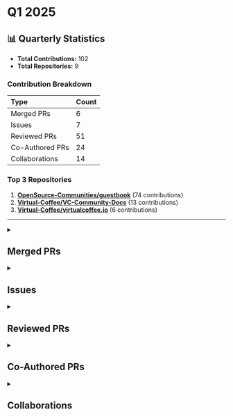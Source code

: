 # Q1 2025

## 📊 Quarterly Statistics

* **Total Contributions:** 102
* **Total Repositories:** 9

### Contribution Breakdown

| Type | Count |
| :--- | :--- |
| Merged PRs | 6 |
| Issues | 7 |
| Reviewed PRs | 51 |
| Co-Authored PRs | 24 |
| Collaborations | 14 |

### Top 3 Repositories

1. [**OpenSource-Communities/guestbook**](https://github.com/OpenSource-Communities/guestbook) (74 contributions)
2. [**Virtual-Coffee/VC-Community-Docs**](https://github.com/Virtual-Coffee/VC-Community-Docs) (13 contributions)
3. [**Virtual-Coffee/virtualcoffee.io**](https://github.com/Virtual-Coffee/virtualcoffee.io) (6 contributions)

---

<details>
 <summary><h2>Merged PRs</h2></summary>
<table style='width:100%; table-layout:fixed;'>
  <thead>
    <tr>
      <th style='width:5%;'>No.</th>
      <th style='width:20%;'>Project Name</th>
      <th style='width:30%;'>Title</th>
      <th style='width:15%;'>Created At</th>
      <th style='width:15%;'>Merged At</th>
      <th style='width:15%;'>Review Period</th>
    </tr>
  </thead>
  <tbody>
    <tr>
      <td>1.</td>
      <td>Virtual-Coffee/VC-Community-Docs</td>
      <td><a href='https://github.com/Virtual-Coffee/VC-Community-Docs/pull/481'>feat: Migrate Docs to Docusaurus</a></td>
      <td>2025-02-07</td>
      <td>2025-03-19</td>
      <td>40 days</td>
    </tr>
    <tr>
      <td>2.</td>
      <td>mautic/mautic-community-handbook</td>
      <td><a href='https://github.com/mautic/mautic-community-handbook/pull/266'>Convert Designer section to RST</a></td>
      <td>2025-02-12</td>
      <td>2025-03-03</td>
      <td>19 days</td>
    </tr>
    <tr>
      <td>3.</td>
      <td>Virtual-Coffee/virtualcoffee.io</td>
      <td><a href='https://github.com/Virtual-Coffee/virtualcoffee.io/pull/1323'>fix: Change wording for archived newsletters</a></td>
      <td>2025-02-10</td>
      <td>2025-02-18</td>
      <td>8 days</td>
    </tr>
    <tr>
      <td>4.</td>
      <td>Virtual-Coffee/virtualcoffee.io</td>
      <td><a href='https://github.com/Virtual-Coffee/virtualcoffee.io/pull/1325'>fix: Change "quarterly" to "quarter"</a></td>
      <td>2025-02-11</td>
      <td>2025-02-11</td>
      <td>0 days</td>
    </tr>
    <tr>
      <td>5.</td>
      <td>Virtual-Coffee/virtualcoffee.io</td>
      <td><a href='https://github.com/Virtual-Coffee/virtualcoffee.io/pull/1315'>feat: Add Spring 2025 Quarter Challenge to the website</a></td>
      <td>2025-01-18</td>
      <td>2025-01-30</td>
      <td>12 days</td>
    </tr>
    <tr>
      <td>6.</td>
      <td>Virtual-Coffee/VC-Community-Docs</td>
      <td><a href='https://github.com/Virtual-Coffee/VC-Community-Docs/pull/457'>fix: Markdown warnings and monthly challenges documentation structure</a></td>
      <td>2025-01-08</td>
      <td>2025-01-08</td>
      <td>0 days</td>
    </tr>
  </tbody>
</table>
</details>

<details>
 <summary><h2>Issues</h2></summary>
<table style='width:100%; table-layout:fixed;'>
  <thead>
    <tr>
      <th style='width:5%;'>No.</th>
      <th style='width:25%;'>Project Name</th>
      <th style='width:35%;'>Title</th>
      <th style='width:15%;'>Created At</th>
      <th style='width:15%;'>Closed At</th>
      <th style='width:10%;'>Closing Period</th>
    </tr>
  </thead>
  <tbody>
    <tr>
      <td>1.</td>
      <td>Virtual-Coffee/VC-Community-Docs</td>
      <td><a href='https://github.com/Virtual-Coffee/VC-Community-Docs/issues/487'>docs: Review and update the Community Writers page</a></td>
      <td>2025-02-18</td>
      <td>2025-03-01</td>
      <td>11 days</td>
    </tr>
    <tr>
      <td>2.</td>
      <td>mautic/mautic-community-handbook</td>
      <td><a href='https://github.com/mautic/mautic-community-handbook/issues/265'>Convert Designer section to RST</a></td>
      <td>2025-02-11</td>
      <td>2025-03-03</td>
      <td>20 days</td>
    </tr>
    <tr>
      <td>3.</td>
      <td>Virtual-Coffee/virtualcoffee.io</td>
      <td><a href='https://github.com/Virtual-Coffee/virtualcoffee.io/issues/1324'>fix: Change "Quarterly" to "Quarter" in Spring 2025 Quarter Challenge page</a></td>
      <td>2025-02-11</td>
      <td>2025-02-11</td>
      <td>0 days</td>
    </tr>
    <tr>
      <td>4.</td>
      <td>Virtual-Coffee/VC-Community-Docs</td>
      <td><a href='https://github.com/Virtual-Coffee/VC-Community-Docs/issues/485'>docs: Update the January 2025 challenge documentation</a></td>
      <td>2025-02-11</td>
      <td>2025-06-04</td>
      <td>113 days</td>
    </tr>
    <tr>
      <td>5.</td>
      <td>Virtual-Coffee/VC-Community-Docs</td>
      <td><a href='https://github.com/Virtual-Coffee/VC-Community-Docs/issues/484'>docs: Update the December 2024 challenge documentation</a></td>
      <td>2025-02-11</td>
      <td>2025-02-11</td>
      <td>0 days</td>
    </tr>
    <tr>
      <td>6.</td>
      <td>forem/forem</td>
      <td><a href='https://github.com/forem/forem/issues/21601'>Dev.to's navbar is not shown on mobile app</a></td>
      <td>2025-02-08</td>
      <td>2025-03-03</td>
      <td>23 days</td>
    </tr>
    <tr>
      <td>7.</td>
      <td>Virtual-Coffee/virtualcoffee.io</td>
      <td><a href='https://github.com/Virtual-Coffee/virtualcoffee.io/issues/1314'>Add Spring 2025 Quarter Challenge to the website</a></td>
      <td>2025-01-18</td>
      <td>2025-01-30</td>
      <td>12 days</td>
    </tr>
  </tbody>
</table>
</details>

<details>
 <summary><h2>Reviewed PRs</h2></summary>
<table style='width:100%; table-layout:fixed;'>
  <thead>
    <tr>
      <th style='width:5%;'>No.</th>
      <th style='width:20%;'>Project Name</th>
      <th style='width:28%;'>Title</th>
      <th style='width:10%;'>Created At</th>
      <th style='width:15%;'>My First Review</th>
      <th style='width:10%;'>My First Review Period</th>
      <th style='width:14%;'>Last Update / Status</th>
    </tr>
  </thead>
  <tbody>
    <tr>
      <td>1.</td>
      <td>Virtual-Coffee/VC-Community-Docs</td>
      <td><a href='https://github.com/Virtual-Coffee/VC-Community-Docs/pull/483'>Update the README in the MCs folder</a></td>
      <td>2025-02-08</td>
      <td>2025-02-08</td>
      <td>0 days</td>
      <td>2025-03-22<br><strong>MERGED</strong></td>
    </tr>
    <tr>
      <td>2.</td>
      <td>OpenSource-Communities/guestbook</td>
      <td><a href='https://github.com/OpenSource-Communities/guestbook/pull/700'>feat: Add @sultanovich as a contributor</a></td>
      <td>2025-03-08</td>
      <td>2025-03-11</td>
      <td>3 days</td>
      <td>2025-03-21<br><strong>MERGED</strong></td>
    </tr>
    <tr>
      <td>3.</td>
      <td>OpenSource-Communities/intro</td>
      <td><a href='https://github.com/OpenSource-Communities/intro/pull/254'>feat: adds repo to guestbook</a></td>
      <td>2025-03-21</td>
      <td>2025-03-21</td>
      <td>0 days</td>
      <td>2025-03-21<br><strong>MERGED</strong></td>
    </tr>
    <tr>
      <td>4.</td>
      <td>OpenSource-Communities/guestbook</td>
      <td><a href='https://github.com/OpenSource-Communities/guestbook/pull/705'>docs: add @crow50 as a contributor</a></td>
      <td>2025-03-11</td>
      <td>2025-03-11</td>
      <td>0 days</td>
      <td>2025-03-12<br><strong>MERGED</strong></td>
    </tr>
    <tr>
      <td>5.</td>
      <td>OpenSource-Communities/guestbook</td>
      <td><a href='https://github.com/OpenSource-Communities/guestbook/pull/698'>feat: Add @Spcxx as a contributor</a></td>
      <td>2025-03-06</td>
      <td>2025-03-11</td>
      <td>5 days</td>
      <td>2025-03-11<br><strong>MERGED</strong></td>
    </tr>
    <tr>
      <td>6.</td>
      <td>OpenSource-Communities/guestbook</td>
      <td><a href='https://github.com/OpenSource-Communities/guestbook/pull/696'>docs: add @notavailable4u as a contributor</a></td>
      <td>2025-02-28</td>
      <td>2025-03-01</td>
      <td>1 days</td>
      <td>2025-03-03<br><strong>MERGED</strong></td>
    </tr>
    <tr>
      <td>7.</td>
      <td>OpenSource-Communities/guestbook</td>
      <td><a href='https://github.com/OpenSource-Communities/guestbook/pull/694'>feat: Add @pedropalmav as a contributor</a></td>
      <td>2025-02-27</td>
      <td>2025-02-27</td>
      <td>0 days</td>
      <td>2025-02-27<br><strong>MERGED</strong></td>
    </tr>
    <tr>
      <td>8.</td>
      <td>mautic/low-no-code</td>
      <td><a href='https://github.com/mautic/low-no-code/pull/111'>Create 2025.md</a></td>
      <td>2025-01-28</td>
      <td>2025-01-28</td>
      <td>0 days</td>
      <td>2025-02-26<br><strong>MERGED</strong></td>
    </tr>
    <tr>
      <td>9.</td>
      <td>OpenSource-Communities/guestbook</td>
      <td><a href='https://github.com/OpenSource-Communities/guestbook/pull/688'>feat: Add @janzengo as a contributor</a></td>
      <td>2025-02-23</td>
      <td>2025-02-24</td>
      <td>1 days</td>
      <td>2025-02-26<br><strong>MERGED</strong></td>
    </tr>
    <tr>
      <td>10.</td>
      <td>OpenSource-Communities/guestbook</td>
      <td><a href='https://github.com/OpenSource-Communities/guestbook/pull/690'>feat: add @vianneyyovo as a contributor</a></td>
      <td>2025-02-24</td>
      <td>2025-02-26</td>
      <td>2 days</td>
      <td>2025-02-26<br><strong>MERGED</strong></td>
    </tr>
    <tr>
      <td>11.</td>
      <td>OpenSource-Communities/guestbook</td>
      <td><a href='https://github.com/OpenSource-Communities/guestbook/pull/678'>docs: add @Jajangmyeon01 as a contributor</a></td>
      <td>2025-02-17</td>
      <td>2025-02-17</td>
      <td>0 days</td>
      <td>2025-02-25<br><strong>CLOSED</strong></td>
    </tr>
    <tr>
      <td>12.</td>
      <td>OpenSource-Communities/guestbook</td>
      <td><a href='https://github.com/OpenSource-Communities/guestbook/pull/686'>feat: add @vianneyyovo as a contributor</a></td>
      <td>2025-02-22</td>
      <td>2025-02-24</td>
      <td>1 days</td>
      <td>2025-02-24<br><strong>CLOSED</strong></td>
    </tr>
    <tr>
      <td>13.</td>
      <td>OpenSource-Communities/guestbook</td>
      <td><a href='https://github.com/OpenSource-Communities/guestbook/pull/684'>feat: Add @ebubecodes as a contributor</a></td>
      <td>2025-02-22</td>
      <td>2025-02-24</td>
      <td>2 days</td>
      <td>2025-02-24<br><strong>MERGED</strong></td>
    </tr>
    <tr>
      <td>14.</td>
      <td>OpenSource-Communities/guestbook</td>
      <td><a href='https://github.com/OpenSource-Communities/guestbook/pull/577'>feat: Add @dehanli as a contributor</a></td>
      <td>2024-11-21</td>
      <td>2024-11-25</td>
      <td>4 days</td>
      <td>2025-02-21<br><strong>MERGED</strong></td>
    </tr>
    <tr>
      <td>15.</td>
      <td>OpenSource-Communities/guestbook</td>
      <td><a href='https://github.com/OpenSource-Communities/guestbook/pull/682'>feat: Add <@AngelMancilla as a contributor</a></td>
      <td>2025-02-20</td>
      <td>2025-02-21</td>
      <td>1 days</td>
      <td>2025-02-21<br><strong>MERGED</strong></td>
    </tr>
    <tr>
      <td>16.</td>
      <td>OpenSource-Communities/guestbook</td>
      <td><a href='https://github.com/OpenSource-Communities/guestbook/pull/677'>feat: add @hritikyadav07 as a contributor</a></td>
      <td>2025-02-17</td>
      <td>2025-02-17</td>
      <td>0 days</td>
      <td>2025-02-17<br><strong>MERGED</strong></td>
    </tr>
    <tr>
      <td>17.</td>
      <td>OpenSource-Communities/guestbook</td>
      <td><a href='https://github.com/OpenSource-Communities/guestbook/pull/674'>feat: add @shampost as a contributor</a></td>
      <td>2025-02-16</td>
      <td>2025-02-17</td>
      <td>1 days</td>
      <td>2025-02-17<br><strong>MERGED</strong></td>
    </tr>
    <tr>
      <td>18.</td>
      <td>OpenSource-Communities/guestbook</td>
      <td><a href='https://github.com/OpenSource-Communities/guestbook/pull/670'>docs: add @muou000 as a contributor</a></td>
      <td>2025-02-10</td>
      <td>2025-02-11</td>
      <td>1 days</td>
      <td>2025-02-11<br><strong>MERGED</strong></td>
    </tr>
    <tr>
      <td>19.</td>
      <td>OpenSource-Communities/guestbook</td>
      <td><a href='https://github.com/OpenSource-Communities/guestbook/pull/666'>feat: Add ArchILLtect as a contributor</a></td>
      <td>2025-02-10</td>
      <td>2025-02-10</td>
      <td>0 days</td>
      <td>2025-02-10<br><strong>MERGED</strong></td>
    </tr>
    <tr>
      <td>20.</td>
      <td>OpenSource-Communities/guestbook</td>
      <td><a href='https://github.com/OpenSource-Communities/guestbook/pull/662'>docs: add @darksoul-7 as a contributor</a></td>
      <td>2025-02-02</td>
      <td>2025-02-05</td>
      <td>3 days</td>
      <td>2025-02-06<br><strong>CLOSED</strong></td>
    </tr>
    <tr>
      <td>21.</td>
      <td>OpenSource-Communities/guestbook</td>
      <td><a href='https://github.com/OpenSource-Communities/guestbook/pull/661'>docs: add @Rhizvo as a contributor</a></td>
      <td>2025-02-02</td>
      <td>2025-02-05</td>
      <td>3 days</td>
      <td>2025-02-05<br><strong>MERGED</strong></td>
    </tr>
    <tr>
      <td>22.</td>
      <td>OpenSource-Communities/guestbook</td>
      <td><a href='https://github.com/OpenSource-Communities/guestbook/pull/659'>docs: add @NeverGray as a contributor</a></td>
      <td>2025-02-01</td>
      <td>2025-02-05</td>
      <td>4 days</td>
      <td>2025-02-05<br><strong>MERGED</strong></td>
    </tr>
    <tr>
      <td>23.</td>
      <td>OpenSource-Communities/guestbook</td>
      <td><a href='https://github.com/OpenSource-Communities/guestbook/pull/655'>docs: add @shafayat666 as a contributor</a></td>
      <td>2025-01-30</td>
      <td>2025-02-05</td>
      <td>6 days</td>
      <td>2025-02-05<br><strong>MERGED</strong></td>
    </tr>
    <tr>
      <td>24.</td>
      <td>OpenSource-Communities/guestbook</td>
      <td><a href='https://github.com/OpenSource-Communities/guestbook/pull/653'>feat: Add <@Muskan-Seth03> as a contributor</a></td>
      <td>2025-01-28</td>
      <td>2025-02-05</td>
      <td>8 days</td>
      <td>2025-02-05<br><strong>MERGED</strong></td>
    </tr>
    <tr>
      <td>25.</td>
      <td>OpenSource-Communities/guestbook</td>
      <td><a href='https://github.com/OpenSource-Communities/guestbook/pull/651'>docs: add @SnowyCrest as a contributor</a></td>
      <td>2025-01-25</td>
      <td>2025-02-05</td>
      <td>11 days</td>
      <td>2025-02-05<br><strong>MERGED</strong></td>
    </tr>
    <tr>
      <td>26.</td>
      <td>OpenSource-Communities/guestbook</td>
      <td><a href='https://github.com/OpenSource-Communities/guestbook/pull/646'>feat: Add @Rijan-Joshi as a contributor</a></td>
      <td>2025-01-21</td>
      <td>2025-02-05</td>
      <td>15 days</td>
      <td>2025-02-05<br><strong>MERGED</strong></td>
    </tr>
    <tr>
      <td>27.</td>
      <td>Virtual-Coffee/VC-Community-Docs</td>
      <td><a href='https://github.com/Virtual-Coffee/VC-Community-Docs/pull/480'>Remove Abbey as CTG Coordinator</a></td>
      <td>2025-02-02</td>
      <td>2025-02-03</td>
      <td>1 days</td>
      <td>2025-02-03<br><strong>MERGED</strong></td>
    </tr>
    <tr>
      <td>28.</td>
      <td>Virtual-Coffee/VC-Community-Docs</td>
      <td><a href='https://github.com/Virtual-Coffee/VC-Community-Docs/pull/479'>Remove Pack Hunt – Late Nite Menu</a></td>
      <td>2025-02-02</td>
      <td>2025-02-03</td>
      <td>1 days</td>
      <td>2025-02-03<br><strong>MERGED</strong></td>
    </tr>
    <tr>
      <td>29.</td>
      <td>Virtual-Coffee/VC-Community-Docs</td>
      <td><a href='https://github.com/Virtual-Coffee/VC-Community-Docs/pull/474'>Add maintainer roles to readme</a></td>
      <td>2025-01-23</td>
      <td>2025-01-23</td>
      <td>0 days</td>
      <td>2025-01-23<br><strong>MERGED</strong></td>
    </tr>
    <tr>
      <td>30.</td>
      <td>OpenSource-Communities/pizza-verse</td>
      <td><a href='https://github.com/OpenSource-Communities/pizza-verse/pull/111'>feat: Added a fun fact about pizza in Egypt</a></td>
      <td>2025-01-23</td>
      <td>2025-01-23</td>
      <td>0 days</td>
      <td>2025-01-23<br><strong>MERGED</strong></td>
    </tr>
    <tr>
      <td>31.</td>
      <td>OpenSource-Communities/guestbook</td>
      <td><a href='https://github.com/OpenSource-Communities/guestbook/pull/636'>feat: Add mbadrawy1 as a contributor</a></td>
      <td>2025-01-17</td>
      <td>2025-01-20</td>
      <td>3 days</td>
      <td>2025-01-21<br><strong>MERGED</strong></td>
    </tr>
    <tr>
      <td>32.</td>
      <td>OpenSource-Communities/guestbook</td>
      <td><a href='https://github.com/OpenSource-Communities/guestbook/pull/644'>docs: add @quartel as a contributor</a></td>
      <td>2025-01-20</td>
      <td>2025-01-20</td>
      <td>0 days</td>
      <td>2025-01-20<br><strong>MERGED</strong></td>
    </tr>
    <tr>
      <td>33.</td>
      <td>OpenSource-Communities/guestbook</td>
      <td><a href='https://github.com/OpenSource-Communities/guestbook/pull/642'>feat: add @manojtharindu11 as a contributor</a></td>
      <td>2025-01-18</td>
      <td>2025-01-20</td>
      <td>2 days</td>
      <td>2025-01-20<br><strong>MERGED</strong></td>
    </tr>
    <tr>
      <td>34.</td>
      <td>OpenSource-Communities/guestbook</td>
      <td><a href='https://github.com/OpenSource-Communities/guestbook/pull/640'>feat: add @jcrosser as a contributor</a></td>
      <td>2025-01-18</td>
      <td>2025-01-20</td>
      <td>2 days</td>
      <td>2025-01-20<br><strong>MERGED</strong></td>
    </tr>
    <tr>
      <td>35.</td>
      <td>OpenSource-Communities/guestbook</td>
      <td><a href='https://github.com/OpenSource-Communities/guestbook/pull/638'>docs: add @Aftar-Ahmad-Sami as a contributor</a></td>
      <td>2025-01-18</td>
      <td>2025-01-20</td>
      <td>2 days</td>
      <td>2025-01-20<br><strong>MERGED</strong></td>
    </tr>
    <tr>
      <td>36.</td>
      <td>OpenSource-Communities/guestbook</td>
      <td><a href='https://github.com/OpenSource-Communities/guestbook/pull/629'>docs: add @irisxvii as a contributor</a></td>
      <td>2025-01-11</td>
      <td>2025-01-20</td>
      <td>9 days</td>
      <td>2025-01-20<br><strong>MERGED</strong></td>
    </tr>
    <tr>
      <td>37.</td>
      <td>OpenSource-Communities/guestbook</td>
      <td><a href='https://github.com/OpenSource-Communities/guestbook/pull/627'>docs: add @daivydking as a contributor</a></td>
      <td>2025-01-10</td>
      <td>2025-01-20</td>
      <td>10 days</td>
      <td>2025-01-20<br><strong>MERGED</strong></td>
    </tr>
    <tr>
      <td>38.</td>
      <td>OpenSource-Communities/guestbook</td>
      <td><a href='https://github.com/OpenSource-Communities/guestbook/pull/626'>feat: add @BrodyWills as a contributor</a></td>
      <td>2025-01-10</td>
      <td>2025-01-20</td>
      <td>10 days</td>
      <td>2025-01-20<br><strong>MERGED</strong></td>
    </tr>
    <tr>
      <td>39.</td>
      <td>Virtual-Coffee/VC-Community-Docs</td>
      <td><a href='https://github.com/Virtual-Coffee/VC-Community-Docs/pull/453'>Update Coffee Table Groups</a></td>
      <td>2024-12-15</td>
      <td>2024-12-17</td>
      <td>3 days</td>
      <td>2025-01-09<br><strong>MERGED</strong></td>
    </tr>
    <tr>
      <td>40.</td>
      <td>OpenSource-Communities/guestbook</td>
      <td><a href='https://github.com/OpenSource-Communities/guestbook/pull/623'>docs: add @Luca1905 as a contributor</a></td>
      <td>2025-01-07</td>
      <td>2025-01-08</td>
      <td>1 days</td>
      <td>2025-01-09<br><strong>MERGED</strong></td>
    </tr>
    <tr>
      <td>41.</td>
      <td>OpenSource-Communities/guestbook</td>
      <td><a href='https://github.com/OpenSource-Communities/guestbook/pull/620'>feat: add @hakeemyusuff as a contributor</a></td>
      <td>2025-01-07</td>
      <td>2025-01-08</td>
      <td>1 days</td>
      <td>2025-01-09<br><strong>MERGED</strong></td>
    </tr>
    <tr>
      <td>42.</td>
      <td>OpenSource-Communities/guestbook</td>
      <td><a href='https://github.com/OpenSource-Communities/guestbook/pull/617'>docs: add @RayX81194 as a contributor</a></td>
      <td>2025-01-04</td>
      <td>2025-01-08</td>
      <td>4 days</td>
      <td>2025-01-09<br><strong>MERGED</strong></td>
    </tr>
    <tr>
      <td>43.</td>
      <td>OpenSource-Communities/guestbook</td>
      <td><a href='https://github.com/OpenSource-Communities/guestbook/pull/615'>feat: Add ankit8848 as a contributor</a></td>
      <td>2025-01-03</td>
      <td>2025-01-09</td>
      <td>6 days</td>
      <td>2025-01-09<br><strong>MERGED</strong></td>
    </tr>
    <tr>
      <td>44.</td>
      <td>OpenSource-Communities/guestbook</td>
      <td><a href='https://github.com/OpenSource-Communities/guestbook/pull/613'>feat: Add <@errantpianist> as a contributor</a></td>
      <td>2024-12-28</td>
      <td>2025-01-08</td>
      <td>11 days</td>
      <td>2025-01-09<br><strong>MERGED</strong></td>
    </tr>
    <tr>
      <td>45.</td>
      <td>OpenSource-Communities/guestbook</td>
      <td><a href='https://github.com/OpenSource-Communities/guestbook/pull/611'>feat: Add @diegodemiranda as a contributor</a></td>
      <td>2024-12-24</td>
      <td>2025-01-08</td>
      <td>15 days</td>
      <td>2025-01-09<br><strong>MERGED</strong></td>
    </tr>
    <tr>
      <td>46.</td>
      <td>OpenSource-Communities/guestbook</td>
      <td><a href='https://github.com/OpenSource-Communities/guestbook/pull/609'>feat: Add @divin3circle as a contributor</a></td>
      <td>2024-12-23</td>
      <td>2025-01-08</td>
      <td>16 days</td>
      <td>2025-01-09<br><strong>MERGED</strong></td>
    </tr>
    <tr>
      <td>47.</td>
      <td>OpenSource-Communities/guestbook</td>
      <td><a href='https://github.com/OpenSource-Communities/guestbook/pull/607'>docs: add @pyogi27 as a contributor</a></td>
      <td>2024-12-22</td>
      <td>2025-01-08</td>
      <td>16 days</td>
      <td>2025-01-08<br><strong>MERGED</strong></td>
    </tr>
    <tr>
      <td>48.</td>
      <td>OpenSource-Communities/guestbook</td>
      <td><a href='https://github.com/OpenSource-Communities/guestbook/pull/588'>docs: add @ivngzmn as a contributor</a></td>
      <td>2024-12-02</td>
      <td>2024-12-03</td>
      <td>1 days</td>
      <td>2025-01-08<br><strong>MERGED</strong></td>
    </tr>
    <tr>
      <td>49.</td>
      <td>OpenSource-Communities/guestbook</td>
      <td><a href='https://github.com/OpenSource-Communities/guestbook/pull/579'>feat: Add @sasori-morningstar as a contributor</a></td>
      <td>2024-11-21</td>
      <td>2024-11-25</td>
      <td>4 days</td>
      <td>2025-01-08<br><strong>MERGED</strong></td>
    </tr>
    <tr>
      <td>50.</td>
      <td>OpenSource-Communities/guestbook</td>
      <td><a href='https://github.com/OpenSource-Communities/guestbook/pull/570'>Feat2/josep</a></td>
      <td>2024-11-09</td>
      <td>2024-11-11</td>
      <td>2 days</td>
      <td>2025-01-08<br><strong>CLOSED</strong></td>
    </tr>
    <tr>
      <td>51.</td>
      <td>OpenSource-Communities/guestbook</td>
      <td><a href='https://github.com/OpenSource-Communities/guestbook/pull/565'>feat: Add livlaurel as a contributor</a></td>
      <td>2024-11-06</td>
      <td>2024-11-11</td>
      <td>5 days</td>
      <td>2025-01-08<br><strong>MERGED</strong></td>
    </tr>
  </tbody>
</table>
</details>

<details>
 <summary><h2>Co-Authored PRs</h2></summary>
<table style='width:100%; table-layout:fixed;'>
  <thead>
    <tr>
      <th style='width:5%;'>No.</th>
      <th style='width:15%;'>Project Name</th>
      <th style='width:25%;'>Title</th>
      <th style='width:10%;'>Created At</th>
      <th style='width:12%;'>My First Commit</th>
      <th style='width:13%;'>My First Commit Period</th>
      <th style='width:20%;'>Last Update / Status</th>
    </tr>
  </thead>
  <tbody>
    <tr>
      <td>1.</td>
      <td>OpenSource-Communities/guestbook</td>
      <td><a href='https://github.com/OpenSource-Communities/guestbook/pull/690'>feat: add @vianneyyovo as a contributor</a></td>
      <td>2025-02-24</td>
      <td>2025-02-26</td>
      <td>2 days</td>
      <td>2025-02-26<br><strong>MERGED</strong></td>
    </tr>
    <tr>
      <td>2.</td>
      <td>OpenSource-Communities/guestbook</td>
      <td><a href='https://github.com/OpenSource-Communities/guestbook/pull/661'>docs: add @Rhizvo as a contributor</a></td>
      <td>2025-02-02</td>
      <td>2025-02-05</td>
      <td>3 days</td>
      <td>2025-02-05<br><strong>MERGED</strong></td>
    </tr>
    <tr>
      <td>3.</td>
      <td>OpenSource-Communities/guestbook</td>
      <td><a href='https://github.com/OpenSource-Communities/guestbook/pull/659'>docs: add @NeverGray as a contributor</a></td>
      <td>2025-02-01</td>
      <td>2025-02-05</td>
      <td>4 days</td>
      <td>2025-02-05<br><strong>MERGED</strong></td>
    </tr>
    <tr>
      <td>4.</td>
      <td>OpenSource-Communities/guestbook</td>
      <td><a href='https://github.com/OpenSource-Communities/guestbook/pull/655'>docs: add @shafayat666 as a contributor</a></td>
      <td>2025-01-30</td>
      <td>2025-02-05</td>
      <td>6 days</td>
      <td>2025-02-05<br><strong>MERGED</strong></td>
    </tr>
    <tr>
      <td>5.</td>
      <td>OpenSource-Communities/guestbook</td>
      <td><a href='https://github.com/OpenSource-Communities/guestbook/pull/653'>feat: Add <@Muskan-Seth03> as a contributor</a></td>
      <td>2025-01-28</td>
      <td>2025-02-05</td>
      <td>8 days</td>
      <td>2025-02-05<br><strong>MERGED</strong></td>
    </tr>
    <tr>
      <td>6.</td>
      <td>OpenSource-Communities/guestbook</td>
      <td><a href='https://github.com/OpenSource-Communities/guestbook/pull/651'>docs: add @SnowyCrest as a contributor</a></td>
      <td>2025-01-25</td>
      <td>2025-02-05</td>
      <td>11 days</td>
      <td>2025-02-05<br><strong>MERGED</strong></td>
    </tr>
    <tr>
      <td>7.</td>
      <td>OpenSource-Communities/guestbook</td>
      <td><a href='https://github.com/OpenSource-Communities/guestbook/pull/646'>feat: Add @Rijan-Joshi as a contributor</a></td>
      <td>2025-01-21</td>
      <td>2025-02-05</td>
      <td>15 days</td>
      <td>2025-02-05<br><strong>MERGED</strong></td>
    </tr>
    <tr>
      <td>8.</td>
      <td>mautic/low-no-code</td>
      <td><a href='https://github.com/mautic/low-no-code/pull/111'>Create 2025.md</a></td>
      <td>2025-01-28</td>
      <td>2025-01-29</td>
      <td>1 days</td>
      <td>2025-02-26<br><strong>MERGED</strong></td>
    </tr>
    <tr>
      <td>9.</td>
      <td>Virtual-Coffee/VC-Community-Docs</td>
      <td><a href='https://github.com/Virtual-Coffee/VC-Community-Docs/pull/474'>Add maintainer roles to readme</a></td>
      <td>2025-01-23</td>
      <td>2025-01-23</td>
      <td>0 day</td>
      <td>2025-01-23<br><strong>MERGED</strong></td>
    </tr>
    <tr>
      <td>10.</td>
      <td>OpenSource-Communities/guestbook</td>
      <td><a href='https://github.com/OpenSource-Communities/guestbook/pull/642'>feat: add @manojtharindu11 as a contributor</a></td>
      <td>2025-01-18</td>
      <td>2025-01-20</td>
      <td>2 days</td>
      <td>2025-01-20<br><strong>MERGED</strong></td>
    </tr>
    <tr>
      <td>11.</td>
      <td>OpenSource-Communities/guestbook</td>
      <td><a href='https://github.com/OpenSource-Communities/guestbook/pull/640'>feat: add @jcrosser as a contributor</a></td>
      <td>2025-01-18</td>
      <td>2025-01-20</td>
      <td>2 days</td>
      <td>2025-01-20<br><strong>MERGED</strong></td>
    </tr>
    <tr>
      <td>12.</td>
      <td>OpenSource-Communities/guestbook</td>
      <td><a href='https://github.com/OpenSource-Communities/guestbook/pull/638'>docs: add @Aftar-Ahmad-Sami as a contributor</a></td>
      <td>2025-01-18</td>
      <td>2025-01-20</td>
      <td>2 days</td>
      <td>2025-01-20<br><strong>MERGED</strong></td>
    </tr>
    <tr>
      <td>13.</td>
      <td>OpenSource-Communities/guestbook</td>
      <td><a href='https://github.com/OpenSource-Communities/guestbook/pull/629'>docs: add @irisxvii as a contributor</a></td>
      <td>2025-01-11</td>
      <td>2025-01-20</td>
      <td>9 days</td>
      <td>2025-01-20<br><strong>MERGED</strong></td>
    </tr>
    <tr>
      <td>14.</td>
      <td>OpenSource-Communities/guestbook</td>
      <td><a href='https://github.com/OpenSource-Communities/guestbook/pull/627'>docs: add @daivydking as a contributor</a></td>
      <td>2025-01-10</td>
      <td>2025-01-20</td>
      <td>10 days</td>
      <td>2025-01-20<br><strong>MERGED</strong></td>
    </tr>
    <tr>
      <td>15.</td>
      <td>OpenSource-Communities/guestbook</td>
      <td><a href='https://github.com/OpenSource-Communities/guestbook/pull/623'>docs: add @Luca1905 as a contributor</a></td>
      <td>2025-01-07</td>
      <td>2025-01-09</td>
      <td>2 days</td>
      <td>2025-01-09<br><strong>MERGED</strong></td>
    </tr>
    <tr>
      <td>16.</td>
      <td>OpenSource-Communities/guestbook</td>
      <td><a href='https://github.com/OpenSource-Communities/guestbook/pull/620'>feat: add @hakeemyusuff as a contributor</a></td>
      <td>2025-01-07</td>
      <td>2025-01-09</td>
      <td>2 days</td>
      <td>2025-01-09<br><strong>MERGED</strong></td>
    </tr>
    <tr>
      <td>17.</td>
      <td>OpenSource-Communities/guestbook</td>
      <td><a href='https://github.com/OpenSource-Communities/guestbook/pull/617'>docs: add @RayX81194 as a contributor</a></td>
      <td>2025-01-04</td>
      <td>2025-01-09</td>
      <td>5 days</td>
      <td>2025-01-09<br><strong>MERGED</strong></td>
    </tr>
    <tr>
      <td>18.</td>
      <td>OpenSource-Communities/guestbook</td>
      <td><a href='https://github.com/OpenSource-Communities/guestbook/pull/615'>feat: Add ankit8848 as a contributor</a></td>
      <td>2025-01-03</td>
      <td>2025-01-09</td>
      <td>6 days</td>
      <td>2025-01-09<br><strong>MERGED</strong></td>
    </tr>
    <tr>
      <td>19.</td>
      <td>OpenSource-Communities/guestbook</td>
      <td><a href='https://github.com/OpenSource-Communities/guestbook/pull/613'>feat: Add <@errantpianist> as a contributor</a></td>
      <td>2024-12-28</td>
      <td>2025-01-09</td>
      <td>12 days</td>
      <td>2025-01-09<br><strong>MERGED</strong></td>
    </tr>
    <tr>
      <td>20.</td>
      <td>OpenSource-Communities/guestbook</td>
      <td><a href='https://github.com/OpenSource-Communities/guestbook/pull/611'>feat: Add @diegodemiranda as a contributor</a></td>
      <td>2024-12-24</td>
      <td>2025-01-09</td>
      <td>16 days</td>
      <td>2025-01-09<br><strong>MERGED</strong></td>
    </tr>
    <tr>
      <td>21.</td>
      <td>OpenSource-Communities/guestbook</td>
      <td><a href='https://github.com/OpenSource-Communities/guestbook/pull/609'>feat: Add @divin3circle as a contributor</a></td>
      <td>2024-12-23</td>
      <td>2025-01-09</td>
      <td>17 days</td>
      <td>2025-01-09<br><strong>MERGED</strong></td>
    </tr>
    <tr>
      <td>22.</td>
      <td>OpenSource-Communities/guestbook</td>
      <td><a href='https://github.com/OpenSource-Communities/guestbook/pull/607'>docs: add @pyogi27 as a contributor</a></td>
      <td>2024-12-22</td>
      <td>2025-01-08</td>
      <td>17 days</td>
      <td>2025-01-08<br><strong>MERGED</strong></td>
    </tr>
    <tr>
      <td>23.</td>
      <td>OpenSource-Communities/guestbook</td>
      <td><a href='https://github.com/OpenSource-Communities/guestbook/pull/588'>docs: add @ivngzmn as a contributor</a></td>
      <td>2024-12-02</td>
      <td>2025-01-08</td>
      <td>37 days</td>
      <td>2025-01-08<br><strong>MERGED</strong></td>
    </tr>
    <tr>
      <td>24.</td>
      <td>OpenSource-Communities/guestbook</td>
      <td><a href='https://github.com/OpenSource-Communities/guestbook/pull/579'>feat: Add @sasori-morningstar as a contributor</a></td>
      <td>2024-11-21</td>
      <td>2025-01-08</td>
      <td>48 days</td>
      <td>2025-01-08<br><strong>MERGED</strong></td>
    </tr>
  </tbody>
</table>
</details>

<details>
 <summary><h2>Collaborations</h2></summary>
<table style='width:100%; table-layout:fixed;'>
  <thead>
    <tr>
      <th style='width:5%;'>No.</th>
      <th style='width:30%;'>Project Name</th>
      <th style='width:35%;'>Title</th>
      <th style='width:15%;'>Created At</th>
      <th style='width:15%;'>Commented At</th>
    </tr>
  </thead>
  <tbody>
    <tr>
      <td>1.</td>
      <td>Virtual-Coffee/VC-Community-Docs</td>
      <td><a href='https://github.com/Virtual-Coffee/VC-Community-Docs/issues/492'>docs: Lint documentation for consistency</a></td>
      <td>2025-03-22</td>
      <td>2025-03-25</td>
    </tr>
    <tr>
      <td>2.</td>
      <td>OpenSource-Communities/guestbook</td>
      <td><a href='https://github.com/OpenSource-Communities/guestbook/pull/710'>docs: add @arvidtorbjoernsen as a contributor</a></td>
      <td>2025-03-19</td>
      <td>2025-03-21</td>
    </tr>
    <tr>
      <td>3.</td>
      <td>mautic/mautic-community-handbook</td>
      <td><a href='https://github.com/mautic/mautic-community-handbook/issues/228'>Convert Contributing to Mautic section to RST [multiple sub-issues]</a></td>
      <td>2024-10-02</td>
      <td>2025-03-03</td>
    </tr>
    <tr>
      <td>4.</td>
      <td>all-contributors/all-contributors.github.io</td>
      <td><a href='https://github.com/all-contributors/all-contributors.github.io/issues/143'>Call for translators</a></td>
      <td>2019-01-27</td>
      <td>2025-02-27</td>
    </tr>
    <tr>
      <td>5.</td>
      <td>OpenSource-Communities/guestbook</td>
      <td><a href='https://github.com/OpenSource-Communities/guestbook/pull/680'>feat: Add @tejasbargujepatil as a contributor</a></td>
      <td>2025-02-18</td>
      <td>2025-02-18</td>
    </tr>
    <tr>
      <td>6.</td>
      <td>OpenSource-Communities/guestbook</td>
      <td><a href='https://github.com/OpenSource-Communities/guestbook/issues/618'>Feature: add bridgetamana as a contributor </a></td>
      <td>2025-01-06</td>
      <td>2025-02-10</td>
    </tr>
    <tr>
      <td>7.</td>
      <td>Virtual-Coffee/VC-Community-Docs</td>
      <td><a href='https://github.com/Virtual-Coffee/VC-Community-Docs/issues/482'>docs: Update the README in the MCs folder</a></td>
      <td>2025-02-07</td>
      <td>2025-02-07</td>
    </tr>
    <tr>
      <td>8.</td>
      <td>OpenSource-Communities/guestbook</td>
      <td><a href='https://github.com/OpenSource-Communities/guestbook/issues/604'>Feature: Add @livcia as a contributor</a></td>
      <td>2024-12-13</td>
      <td>2025-01-20</td>
    </tr>
    <tr>
      <td>9.</td>
      <td>Virtual-Coffee/virtualcoffee.io</td>
      <td><a href='https://github.com/Virtual-Coffee/virtualcoffee.io/issues/1306'>Newsletter needs updated</a></td>
      <td>2024-12-16</td>
      <td>2025-01-15</td>
    </tr>
    <tr>
      <td>10.</td>
      <td>OpenSource-Communities/guestbook</td>
      <td><a href='https://github.com/OpenSource-Communities/guestbook/issues/602'>Feature: Add @safi5890 as a contributor.</a></td>
      <td>2024-12-11</td>
      <td>2025-01-08</td>
    </tr>
    <tr>
      <td>11.</td>
      <td>OpenSource-Communities/guestbook</td>
      <td><a href='https://github.com/OpenSource-Communities/guestbook/issues/595'>Feature:Add @ANISHKARTHIC as a Contributor </a></td>
      <td>2024-12-06</td>
      <td>2025-01-08</td>
    </tr>
    <tr>
      <td>12.</td>
      <td>OpenSource-Communities/guestbook</td>
      <td><a href='https://github.com/OpenSource-Communities/guestbook/issues/573'>Feature: Add @snehaaprabhu as a contributor</a></td>
      <td>2024-11-13</td>
      <td>2025-01-08</td>
    </tr>
    <tr>
      <td>13.</td>
      <td>OpenSource-Communities/guestbook</td>
      <td><a href='https://github.com/OpenSource-Communities/guestbook/issues/546'>Feature: Add @BansalAbhinav as a contributor</a></td>
      <td>2024-10-28</td>
      <td>2025-01-08</td>
    </tr>
    <tr>
      <td>14.</td>
      <td>OpenSource-Communities/guestbook</td>
      <td><a href='https://github.com/OpenSource-Communities/guestbook/issues/549'>Feature: add @Ahmed-iaaz64 as a contributor</a></td>
      <td>2024-10-31</td>
      <td>2025-01-08</td>
    </tr>
  </tbody>
</table>
</details>

